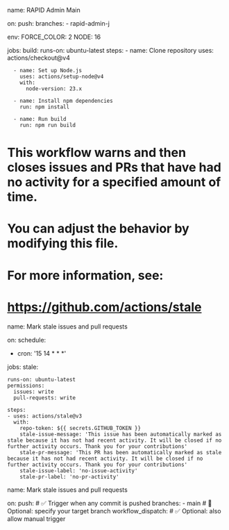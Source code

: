 name: RAPID Admin Main

on:
  push:
    branches:
    - rapid-admin-j
    
env:
  FORCE_COLOR: 2
  NODE: 16

jobs:
  build:
    runs-on: ubuntu-latest
    steps:
      - name: Clone repository
        uses: actions/checkout@v4

      - name: Set up Node.js
        uses: actions/setup-node@v4
        with:
          node-version: 23.x

      - name: Install npm dependencies
        run: npm install

      - name: Run build
        run: npm run build



# This workflow warns and then closes issues and PRs that have had no activity for a specified amount of time.
#
# You can adjust the behavior by modifying this file.
# For more information, see:
# https://github.com/actions/stale
name: Mark stale issues and pull requests

on:
  schedule:
  - cron: '15 14 * * *'

jobs:
  stale:

    runs-on: ubuntu-latest
    permissions:
      issues: write
      pull-requests: write

    steps:
    - uses: actions/stale@v3
      with:
        repo-token: ${{ secrets.GITHUB_TOKEN }}
        stale-issue-message: 'This issue has been automatically marked as stale because it has not had recent activity. It will be closed if no further activity occurs. Thank you for your contributions'
        stale-pr-message: 'This PR has been automatically marked as stale because it has not had recent activity. It will be closed if no further activity occurs. Thank you for your contributions'
        stale-issue-label: 'no-issue-activity'
        stale-pr-label: 'no-pr-activity'



name: Mark stale issues and pull requests

on:
  push:               # ✅ Trigger when any commit is pushed
    branches:
      - main          # 🔁 Optional: specify your target branch
  workflow_dispatch:  # ✅ Optional: also allow manual trigger
        
